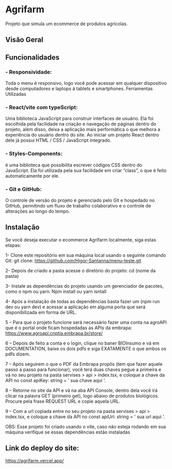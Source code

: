 # Agrifarm

Projeto que simula um ecommerce de produtos agrícolas.

## Visão Geral

## Funcionalidades

### - Responsividade:
Toda o menu é responsivo, logo você pode acessar em qualquer dispositivo desde computadores e laptops á tablets e smartphones.
Ferramentas Utilizadas

### - React/vite com typeScript:
Uma biblioteca JavaScript para construir interfaces de usuário. Ela foi escolhida pela facilidade na criação e navegação de páginas dentro do projeto, além disso, deixa a aplicação mais performática o que melhora a experiência do usuário dentro do site. Ao iniciar um projeto React dentro dele já possui HTML / CSS / JavaScript integrado.

### - Styles-Components:
é uma biblioteca que possibilita escrever códigos CSS dentro do JavaScript. Ela foi utilizada pela sua facilidade em criar “class”, o que é feito automaticamente por ele.

### - Git e GitHub:
O controle de versão do projeto é gerenciado pelo Git e hospedado no GitHub, permitindo um fluxo de trabalho colaborativo e o controle de alterações ao longo do tempo.

## Instalação

Se você deseja executar o ecommerce Agrifarm localmente, siga estas etapas:

1- Clone este repositório em sua máquina local usando o seguinte comando Git:
git clone: https://github.com/Higor-Santanna/menu-teste.git

2- Depois de criado a pasta acesse o diretório do projeto:
cd (nome da pasta)

3- Instale as dependências do projeto usando um gerenciador de pacotes, como o npm ou yarn:
Npm install ou yarn isntall

4- Após a instalação de todas as dependências basta fazer um (npm run dev ou yarn dev) e acessar a aplicação em alguma porta que será disponibilizada em forma de URL.

5 – Para que o projeto funcione será necessário fazer uma conta na agroAPI que é o portal onde ficam hospedadas as APIs da embrapa:
https://www.agroapi.cnptia.embrapa.br/store/

6 – Depois de feito a conta e o login, clique no baner BIOInsumo e vá em DOCUMENTATION, baixe os dois pdfs e siga EXATAMENTE o que ambos os pdfs dizem.

7 – Após seguirem o que o PDF da Embrapa propôs (tem que fazer aquele passo a passo para funcionar), você terá duas chaves pegue a primeira e vá no seu projeto na pasta servises > api > index.tsx, e coloque a chave da API no const apiKey: string = ' sua chave aqui ‘.

8 – Retorne no site da API e vá na aba API Console, dentro dela você irá clicar na palavra GET (primeiro get), logo abaixo de produtos biológicos. Procure pela frase REQUEST URL e copie aquela URL.

9 – Com a url copiada entre no seu projeto na pasta servises > api > index.tsx, e coloque a chave da API no const apiUrl: string = ' sua url aqui ‘.

OBS: Esse projeto foi criado usando o vite, caso não esteja rodando em sua máquina verifique se essas dependências estão instaladas

## Link do deploy do site:

https://agrifarm.vercel.app/
